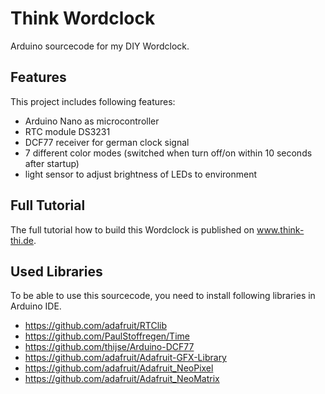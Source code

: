 # Think Wordclock
Arduino sourcecode for my DIY Wordclock.

## Features
This project includes following features:
- Arduino Nano as microcontroller
- RTC module DS3231
- DCF77 receiver for german clock signal
- 7 different color modes (switched when turn off/on within 10 seconds after startup)
- light sensor to adjust brightness of LEDs to environment

## Full Tutorial
The full tutorial how to build this Wordclock is published on www.think-thi.de.

## Used Libraries
To be able to use this sourcecode, you need to install following libraries in Arduino IDE. 

- https://github.com/adafruit/RTClib
- https://github.com/PaulStoffregen/Time
- https://github.com/thijse/Arduino-DCF77
- https://github.com/adafruit/Adafruit-GFX-Library
- https://github.com/adafruit/Adafruit_NeoPixel
- https://github.com/adafruit/Adafruit_NeoMatrix

